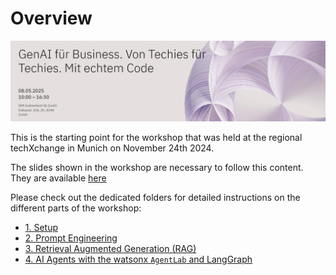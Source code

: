 # Overview

![image](image.png)


This is the starting point for the workshop that was held at the regional techXchange in Munich on November 24th 2024. 

The slides shown in the workshop are necessary to follow this content. They are available [here](https://livesend.ibm.com/i/1BnhBz___86riEpfyBKWOJ9Vy2XvqRvE0p7B28aMcyaRqWgKwKd___PLUSSIGNf___wDsuPLUSSIGN8DgDWmYxL11TGc899cwiZuUSCSSQtIQtKHYHya9XgfkhSQMQIEQUALSIGN) 


Please check out the dedicated folders for detailed instructions on the different parts of the workshop:

* [1. Setup](/workshops/regional_techXchange_2025_03/00_setup)
* [2. Prompt Engineering](/workshops/regional_techXchange_2025_03/01_phase1_prompt_engineering)
* [3. Retrieval Augmented Generation (RAG)](/workshops/regional_techXchange_2025_03/01_phase1_prompt_engineering)
* [4. AI Agents with the watsonx `AgentLab` and LangGraph](/workshops/regional_techXchange_2025_03/03_phase3_agents)




